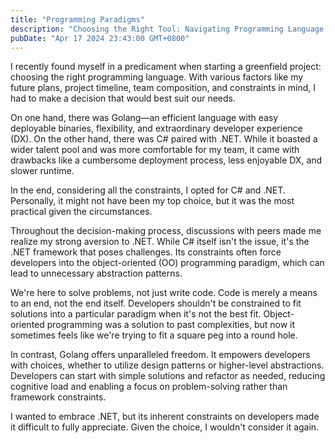 ```yaml
---
title: "Programming Paradigms"
description: "Choosing the Right Tool: Navigating Programming Language Selection for Projects"
pubDate: "Apr 17 2024 23:43:00 GMT+0800"
---
```


I recently found myself in a predicament when starting a greenfield project: choosing the right programming language. With various factors like my future plans, project timeline, team composition, and constraints in mind, I had to make a decision that would best suit our needs.

On one hand, there was Golang—an efficient language with easy deployable binaries, flexibility, and extraordinary developer experience (DX). On the other hand, there was C# paired with .NET. While it boasted a wider talent pool and was more comfortable for my team, it came with drawbacks like a cumbersome deployment process, less enjoyable DX, and slower runtime.

In the end, considering all the constraints, I opted for C# and .NET. Personally, it might not have been my top choice, but it was the most practical given the circumstances.

Throughout the decision-making process, discussions with peers made me realize my strong aversion to .NET. While C# itself isn't the issue, it's the .NET framework that poses challenges. Its constraints often force developers into the object-oriented (OO) programming paradigm, which can lead to unnecessary abstraction patterns.

We're here to solve problems, not just write code. Code is merely a means to an end, not the end itself. Developers shouldn't be constrained to fit solutions into a particular paradigm when it's not the best fit. Object-oriented programming was a solution to past complexities, but now it sometimes feels like we're trying to fit a square peg into a round hole.

In contrast, Golang offers unparalleled freedom. It empowers developers with choices, whether to utilize design patterns or higher-level abstractions. Developers can start with simple solutions and refactor as needed, reducing cognitive load and enabling a focus on problem-solving rather than framework constraints.

I wanted to embrace .NET, but its inherent constraints on developers made it difficult to fully appreciate. Given the choice, I wouldn't consider it again.
